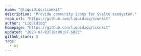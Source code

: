 ```yaml
---
name: "@liquidiqq/iconkit"
description: "Provide community icons for Svelte ecosystem."
repo_url: "https://github.com/liquidiqq/iconkit"
author: "Liquidiqq"
homepage: "https://github.com/liquidiqq/iconkit"
updated: "2023-07-03T18:09:07.682Z"
github_stars: 3
tags: 
  - ui
---
```

